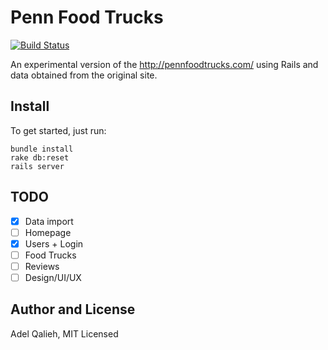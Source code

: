 # Penn Food Trucks

[![Build Status](https://travis-ci.org/adelq/pennfoodtrucks.svg?branch=master)](https://travis-ci.org/adelq/pennfoodtrucks)

An experimental version of the http://pennfoodtrucks.com/ using Rails and data
obtained from the original site.

## Install

To get started, just run:

    bundle install
    rake db:reset
    rails server

## TODO

 - [X] Data import
 - [ ] Homepage
 - [X] Users + Login
 - [ ] Food Trucks
 - [ ] Reviews
 - [ ] Design/UI/UX

## Author and License

Adel Qalieh, MIT Licensed
